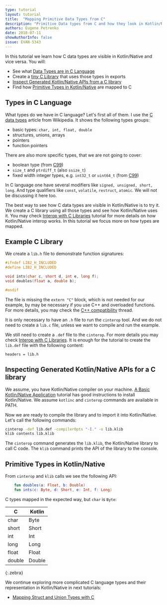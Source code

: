 ```yaml
---
type: tutorial
layout: tutorial
title:  "Mapping Primitive Data Types from C"
description: "Primitive Data types from C and how they look in Kotlin/Native side"
authors: Eugene Petrenko 
date: 2018-07-11
showAuthorInfo: false
issue: EVAN-5343
---
```


In this tutorial we learn how C data types are visible in Kotlin/Native and vice versa. You will: 
- See what [Data Types are in C Language](#types-in-c-language)
- Create a [tiny C Library](#example-c-library) that uses those types in exports
- [Inspect Generated Kotlin/Native APIs from a C library](#inspecting-generated-kotlinnative-apis-for-a-c-library)
- Find how [Primitive Types in Kotlin/Native](#primitive-types-in-kotlinnative) are mapped to C

## Types in C Language

What types do we have in C language? Let's first all of them. I use the
[C data types](https://en.wikipedia.org/wiki/C_data_types) article from Wikipedia.
It shows the following types groups:
- basic types: `char, int, float, double`
- structures, unions, arrays
- pointers
- function pointers

There are also more specific types, that we are not going to cover:
- boolean type (from [C99](https://en.wikipedia.org/wiki/C99))
- `size_t` and `ptrdiff_t` (also `ssize_t`)
- fixed width integer types, e.g. `int32_t` or `uint64_t` (from [C99](https://en.wikipedia.org/wiki/C99))

In C language one have several modifiers like `signed, unsigned, short, long`. And type qualifiers like 
`const`, `volatile`, `restruct`, `atomic`. We will not be discussing it here too.

The best way to see how C data types are visible in Kotlin/Native is to try it. We create a 
C library using all those types and see how Kotlin/Native uses it. You may check 
[Interop with C Libraries](interop-with-c.html) tutorial for more details on how 
Kotlin/Native interop works. In this tutorial we focus more on how types are mapped.  


## Example C Library

We create a `lib.h` file to demonstrate function signatures:
```c
#ifndef LIB2_H_INCLUDED
#define LIB2_H_INCLUDED

void ints(char c, short d, int e, long f);
void doubles(float a, double b);

#endif
```

The file is missing the `extern "C"` block, which is not needed for our example, by may be 
necessary if you use C++ and overloaded functions. For more details, you may check the 
[C++ compatibility](https://stackoverflow.com/questions/1041866/what-is-the-effect-of-extern-c-in-c)
thread.

It is only necessary to have an `.h` file to run the `cinterop` tool. And we do not need to create a 
`lib.c` file, unless we want to compile and run the example.

We still need to create a `.def` file to the `cinterop`. For more details
you may check [Interop with C Libraries](interop-with-c.html). It is enough for
the tutorial to create the `lib.def` file with the following content:
```
headers = lib.h
```

## Inspecting Generated Kotlin/Native APIs for a C library

We assume, you have Kotlin/Native compiler on your machine.
[A Basic Kotlin/Native Application](basic-kotlin-native-app.html#obtaining-the-compiler)
tutorial has good instructions to install Kotlin/Native.
We assume `kotlinc` and `cinterop` commands are available in PATH. 

Now we are ready to compile the library and to import it into Kotlin/Native. Let's 
call the following commands:

```bash
cinterop -def lib.def -compilerOpts "-I." -o lib.klib
klib contents lib.klib
```

The `cinterop` command generates the `lib.klib`, the Kotlin/Native library to call C code. The `klib`
command prints the API of the library to the console.

## Primitive Types in Kotlin/Native

From `cinterop` and `klib` calls we see the following API:

```kotlin
    fun doubles(a: Float, b: Double)
    fun ints(c: Byte, d: Short, e: Int, f: Long)
```

C types mapped in the expected way, but `char` is `Byte`:

| C | Kotlin |
|---|--------|
| char  | Byte |
| short | Short |
| int   | Int |
| long  | Long |
| float | Float |
| double | Double |
{:.zebra}


We continue exploring more complicated C language types and their representation in Kotlin/Native
in next tutorials:
- [Mapping Struct and Union Types with C](mapping-primitive-data-types-from-c.html)

